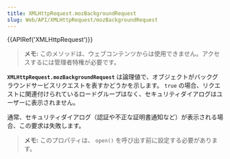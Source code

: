 ```yaml
---
title: XMLHttpRequest.mozBackgroundRequest
slug: Web/API/XMLHttpRequest/mozBackgroundRequest
---
```


{{APIRef('XMLHttpRequest')}}

> **メモ:** このメソッドは、ウェブコンテンツからは使用できません。アクセスするには管理者特権が必要です。

**`XMLHttpRequest.mozBackgroundRequest`** は論理値で、オブジェクトがバックグラウンドサービスリクエストを表すかどうかを示します。 `true` の場合、リクエストに関連付けられているロードグループはなく、セキュリティダイアログはユーザーに表示されません。

通常、セキュリティダイアログ（認証や不正な証明書通知など）が表示される場合、この要求は失敗します。

> **メモ:** このプロパティは、 `open()` を呼び出す前に設定する必要があります。
